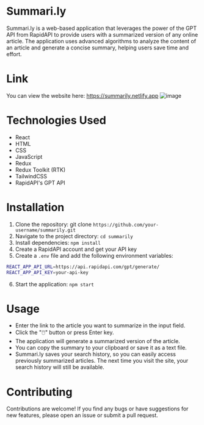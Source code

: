 # Summari.ly
Summari.ly is a web-based application that leverages the power of the GPT API from RapidAPI to provide users with a summarized version of any online article. The application uses advanced algorithms to analyze the content of an article and generate a concise summary, helping users save time and effort.

# Link
You can view the website here: https://summarily.netlify.app
![image](https://user-images.githubusercontent.com/96040173/235335741-796b971e-cb3e-4327-a0ae-0c10498363ae.png)

# Technologies Used
* React
* HTML
* CSS
* JavaScript
* Redux
* Redux Toolkit (RTK)
* TailwindCSS
* RapidAPI's GPT API

# Installation
1. Clone the repository: git clone ```https://github.com/your-username/summarily.git```
2. Navigate to the project directory: ```cd summarily```
3. Install dependencies: ```npm install```
4. Create a RapidAPI account and get your API key
5. Create a ```.env``` file and add the following environment variables:
```bash
REACT_APP_API_URL=https://api.rapidapi.com/gpt/generate/
REACT_APP_API_KEY=your-api-key
```
6. Start the application: ```npm start```

# Usage
* Enter the link to the article you want to summarize in the input field.
* Click the "🖱️" button or press Enter key.
* The application will generate a summarized version of the article.
* You can copy the summary to your clipboard or save it as a text file.
* Summari.ly saves your search history, so you can easily access previously summarized articles. The next time you visit the site, your search history will still be available.

# Contributing
Contributions are welcome! If you find any bugs or have suggestions for new features, please open an issue or submit a pull request.
